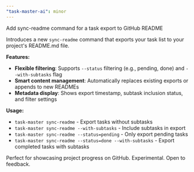 ```yaml
---
"task-master-ai": minor
---
```


Add sync-readme command for a task export to GitHub README

Introduces a new `sync-readme` command that exports your task list to your project's README.md file.

**Features:**

- **Flexible filtering**: Supports `--status` filtering (e.g., pending, done) and `--with-subtasks` flag
- **Smart content management**: Automatically replaces existing exports or appends to new READMEs
- **Metadata display**: Shows export timestamp, subtask inclusion status, and filter settings

**Usage:**

- `task-master sync-readme` - Export tasks without subtasks
- `task-master sync-readme --with-subtasks` - Include subtasks in export
- `task-master sync-readme --status=pending` - Only export pending tasks
- `task-master sync-readme --status=done --with-subtasks` - Export completed tasks with subtasks

Perfect for showcasing project progress on GitHub. Experimental. Open to feedback.

